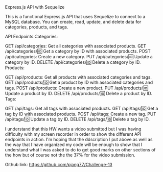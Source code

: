 Express.js API with Sequelize

This is a functional Express.js API that uses Sequelize to connect to a MySQL database. You can create, read, update, and delete data for categories, products, and tags.

API Endpoints
Categories:

GET /api/categories: Get all categories with associated products.
GET /api/categories/:id: Get a category by ID with associated products.
POST /api/categories: Create a new category.
PUT /api/categories/:id: Update a category by ID.
DELETE /api/categories/:id: Delete a category by ID.
Products:

GET /api/products: Get all products with associated categories and tags.
GET /api/products/:id: Get a product by ID with associated categories and tags.
POST /api/products: Create a new product.
PUT /api/products/:id: Update a product by ID.
DELETE /api/products/:id: Delete a product by ID.
Tags:

GET /api/tags: Get all tags with associated products.
GET /api/tags/:id: Get a tag by ID with associated products.
POST /api/tags: Create a new tag.
PUT /api/tags/:id: Update a tag by ID.
DELETE /api/tags/:id: Delete a tag by ID.

I understand that this HW wants a video submitted but I was having difficulty with my screen recorder in order to show the different API endpoints in action. I'm hoping that the ddscription I put above as well as the way that I have organized my code will be enough to show that I understand what I was asked to do to get good marks on other sections of the how but of course not the the 37% for the video submission.

Github link: https://github.com/pjang77/Challenge-13
